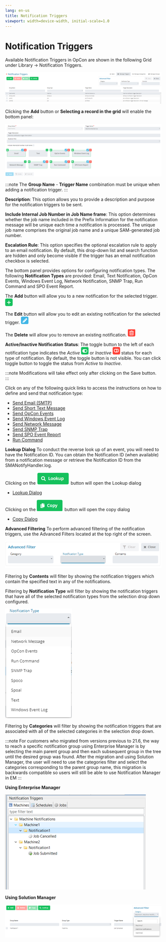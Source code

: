 ```yaml
---
lang: en-us
title: Notification Triggers
viewport: width=device-width, initial-scale=1.0
---
```


# Notification Triggers

Available Notification Triggers in OpCon are shown in the following Grid under Library -> Notification Triggers.

![Notification Triggers Grid](../../../../../Resources/Images/SM/Library/NotificationTriggers/NotificationTriggers-Grid.png "Notification Triggers Grid")

Clicking the **Add** button or **Selecting a record in the grid** will enable the bottom panel:

![Notification Trigger Add and Edit](../../../../../Resources/Images/SM/Library/NotificationTriggers/NotificationTriggers-AddEdit.png "Editable panel for Notification Triggers")

:::note
The **Group Name** - **Trigger Name** combination must be unique when adding a notification trigger.
:::

**Description**: This option allows you to provide a description and
purpose for the notification triggers to be sent.

**Include Internal Job Number in Job Name frame**: This option
    determines whether the job name included in the Prefix Information
    for the notification message will be unique each time a notification
    is processed. The unique job name comprises the original job name
    and a unique SAM-generated job number.

**Escalation Rule**: This option specifies the optional escalation rule to apply to an email notification. By default, this drop-down list and search function are hidden and only become visible if the trigger has an email notification checkbox is selected.

The bottom panel provides options for configuring notification types. The following **Notification Types** are provided: Email, Text Notification, OpCon Events, Windows Event Log, Network Notification, SNMP Trap, Run Command and SPO Event Report.

The **Add** button will allow you to a new notification for the selected trigger.
![Add Notification](../../../../../Resources/Images/SM/Library/NotificationTriggers/add.png "Add Notification")

The **Edit** button will allow you to edit an existing notification for the selected trigger.
![Edit Notification](../../../../../Resources/Images/SM/Library/NotificationTriggers/edit.png "Edit Notification")

The **Delete** will allow you to remove an existing notification.
![Delete Notification](../../../../../Resources/Images/SM/Library/NotificationTriggers/delete.png "Delete Notification")

**Active/Inactive Notification Status**: The toggle button to the left of each notification type indicates the *Active* ![Active Notification](../../../../../Resources/Images/SM/Library/NotificationTriggers/active.png "Active Notification") or
    *Inactive* ![Inactive Notification](../../../../../Resources/Images/SM/Library/NotificationTriggers/inactive.png "Inactive Notification") status for each type of notification. By default,
    the toggle button is not visible. You can click toggle button to toggle
    the status from *Active* to *Inactive*.

:::note
    Modifications will take effect only after clicking on the Save button.
:::


Click on any of the following quick links to access the instructions on
how to define and send that notification type:

- [Send Email (SMTP)](./NotificationTypes/Email)
- [Send Short Text Message](./NotificationTypes/Text-Message)
- [Send OpCon Events](./NotificationTypes/OpCon-Events)
- [Send Windows Event Log](./NotificationTypes/Windows-Event-Log)
- [Send Network Message](./NotificationTypes/Network-Message)
- [Send SNMP Trap](./NotificationTypes/SNMP-Trap)
- [Send SPO Event Report](./NotificationTypes/SPO-Event-Report)
- [Run Command](./NotificationTypes/Run-Command)


**Lookup Dialog** To conduct the reverse look up of an event, you will need to have the Notification ID. You can obtain the Notification ID (when available) from a notification message or retrieve the Notification ID from the SMANotifyHandler.log.

Clicking on the ![Lookup Notification Source](../../../../../Resources/Images/SM/Library/NotificationTriggers/lookup.png "Lookup Notification Source") button will open the Lookup dialog 

- [Lookup Dialog](./NotificationTypes/Look-up-Notification-Sources)


Clicking on the ![Copy Dialog](../../../../../Resources/Images/SM/Library/NotificationTriggers/copy.png "Copy Dialog") button will open the copy dialog
- [Copy Dialog](./NotificationTypes/Copy-Notification-Trigger)


**Advanced Filtering** To perform advanced filtering of the notification triggers, use the Advanced Filters located at the top right of the screen.

![Advanced Filtering](../../../../../Resources/Images/SM/Library/NotificationTriggers/advanced-filtering.png "Advanced Filtering")

Filtering by **Contents** will filter by showing the notification triggers which contain the specified text in any of the notifications.

Filtering by **Notification Type** will filter by showing the notification triggers that have all of the selected notification types from the selection drop down configured.

![Filter By Notification Type](../../../../../Resources/Images/SM/Library/NotificationTriggers/filter-by-notification-type.png "Filter By Notification Type")


Filtering by **Categories** will filter by showing the notification triggers that are associated with all of the selected categories in the selection drop down.

:::note
For customers who migrated from versions previous to 21.6, the way to reach a specific notification group using Enterprise Manager is by selecting the main parent group and then each subsequent group in the tree until the desired group was found. After the migration and using Solution Manager, the user will need to use the categories filter and select the categories corresponding to the parent group name, this migration is backwards compatible so users will still be able to use Notification Manager in EM
:::

**Using Enterprise Manager**

![Notification Manager EM](../../../../../Resources/Images/SM/Library/NotificationTriggers/notification-manager-em.png "Notification Manager EM")


**Using Solution Manager**

![Filter By Categories](../../../../../Resources/Images/SM/Library/NotificationTriggers/filter-by-categories.png "Filter By Categories")